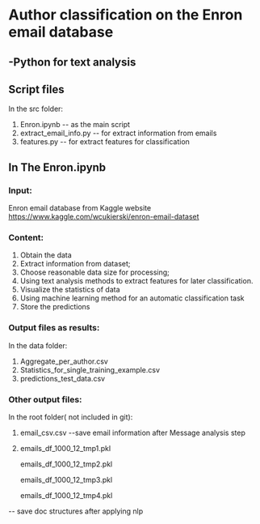 # Author classification on the Enron email database

## -Python for text analysis 

## Script files
In the src folder:

1. Enron.ipynb -- as the main script
2. extract\_email\_info.py -- for extract information from emails
3. features.py --  for extract features for classification

## In The Enron.ipynb
### Input:

Enron email database from Kaggle website <https://www.kaggle.com/wcukierski/enron-email-dataset>

### Content:
1. Obtain the data
2. Extract information from dataset;
3. Choose reasonable data size for processing;
4. Using text analysis methods to extract features for later classification.
5. Visualize the statistics of data
6. Using machine learning method for an automatic classification task
7. Store the predictions

### Output files as results:
In the data folder:

1. Aggregate\_per\_author.csv
2. Statistics\_for\_single\_training\_example.csv
3. predictions\_test\_data.csv

### Other output files:
In the root folder( not included in git):

1. email\_csv.csv
--save email information after Message analysis step

2. emails\_df\_1000\_12\_tmp1.pkl

	emails\_df\_1000\_12\_tmp2.pkl
   	
   	emails\_df\_1000\_12\_tmp3.pkl
   	
   	emails\_df\_1000\_12\_tmp4.pkl

-- save doc structures after applying nlp

